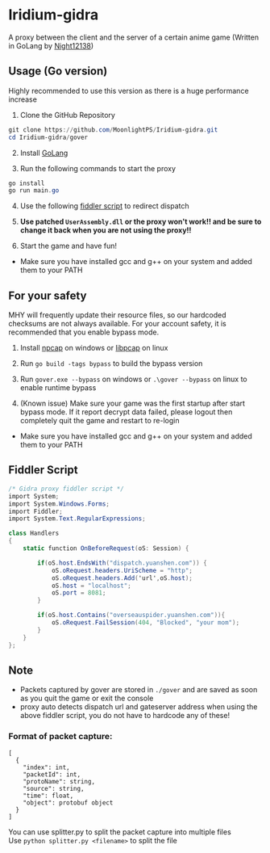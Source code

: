 # Iridium-gidra

A proxy between the client and the server of a certain anime game (Written in GoLang by [Night12138](https://github.com/Night12138))

## Usage (Go version)
Highly recommended to use this version as there is a huge performance increase
1. Clone the GitHub Repository
```powershell
git clone https://github.com/MoonlightPS/Iridium-gidra.git
cd Iridium-gidra/gover
```

2. Install [GoLang](https://go.dev/doc/install)

3. Run the following commands to start the proxy 

```powershell
go install
go run main.go
```

4. Use the following [fiddler script](https://github.com/MoonlightPS/Iridium-gidra#fiddler-script) to redirect dispatch

5. **Use patched `UserAssembly.dll` or the proxy won't work!! and be sure to change it back when you are not using the proxy!!**

6. Start the game and have fun!

+ Make sure you have installed gcc and g++ on your system and added them to your PATH

## For your safety
MHY will frequently update their resource files, so our hardcoded checksums are not always available. For your account safety, it is recommended that you enable bypass mode.

1. Install [npcap](https://npcap.com/) on windows or [libpcap](https://www.tcpdump.org/) on linux

2. Run `go build -tags bypass` to build the bypass version

3. Run `gover.exe --bypass` on windows or `.\gover --bypass` on linux to enable runtime bypass

4. (Known issue) Make sure your game was the first startup after start bypass mode. If it report decrypt data failed, please logout then completely quit the game and restart to re-login

+ Make sure you have installed gcc and g++ on your system and added them to your PATH

## Fiddler Script
```cs
/* Gidra proxy fiddler script */
import System;
import System.Windows.Forms;
import Fiddler;
import System.Text.RegularExpressions;

class Handlers
{
    static function OnBeforeRequest(oS: Session) {

        if(oS.host.EndsWith("dispatch.yuanshen.com")) {
            oS.oRequest.headers.UriScheme = "http";
            oS.oRequest.headers.Add('url',oS.host);
            oS.host = "localhost";
            oS.port = 8081;
        }

        if(oS.host.Contains("overseauspider.yuanshen.com")){
            oS.oRequest.FailSession(404, "Blocked", "your mom");
        }
    }
};
```

## Note

- Packets captured by gover are stored in `./gover` and are saved as soon as you quit the game or exit the console
- proxy auto detects dispatch url and gateserver address when using the above fiddler script, you do not have to hardcode any of these!

### Format of packet capture:

```jsonc
[
  {
    "index": int,
    "packetId": int,
    "protoName": string,
    "source": string,
    "time": float,
    "object": protobuf object
  }
]
```

You can use splitter.py to split the packet capture into multiple files <br>
Use `python splitter.py <filename>` to split the file

